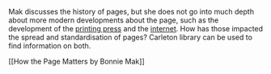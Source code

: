 Mak discusses the history of pages, but she does not go into much depth about more modern developments about the page, such as the development of the [printing press](https://ocul-crl.primo.exlibrisgroup.com/discovery/search?query=any,contains,printing%20press&tab=OCULDiscoveryNetworkNew&search_scope=NewDiscoveryNetwork&vid=01OCUL_CRL:CRL_DEFAULT&facet=tlevel,include,peer_reviewed&offset=0) and the [internet](https://ocul-crl.primo.exlibrisgroup.com/discovery/search?query=any,contains,the%20internet%20and%20the%20spread%20of%20information&tab=OCULDiscoveryNetworkNew&search_scope=NewDiscoveryNetwork&vid=01OCUL_CRL:CRL_DEFAULT&facet=tlevel,include,peer_reviewed&offset=0). How has those impacted the spread and standardisation of pages? Carleton library can be used to find information on both.

[[How the Page Matters by Bonnie Mak]]

